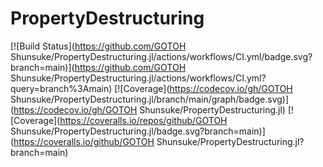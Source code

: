 # PropertyDestructuring

[![Build Status](https://github.com/GOTOH Shunsuke/PropertyDestructuring.jl/actions/workflows/CI.yml/badge.svg?branch=main)](https://github.com/GOTOH Shunsuke/PropertyDestructuring.jl/actions/workflows/CI.yml?query=branch%3Amain)
[![Coverage](https://codecov.io/gh/GOTOH Shunsuke/PropertyDestructuring.jl/branch/main/graph/badge.svg)](https://codecov.io/gh/GOTOH Shunsuke/PropertyDestructuring.jl)
[![Coverage](https://coveralls.io/repos/github/GOTOH Shunsuke/PropertyDestructuring.jl/badge.svg?branch=main)](https://coveralls.io/github/GOTOH Shunsuke/PropertyDestructuring.jl?branch=main)
